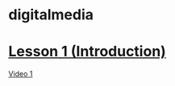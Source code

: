 # digitalmedia


# [Lesson 1 (Introduction)](./lesson01.md)

[Video 1](https://www.youtube.com/watch?v=kYgwSy_Yfwc)

